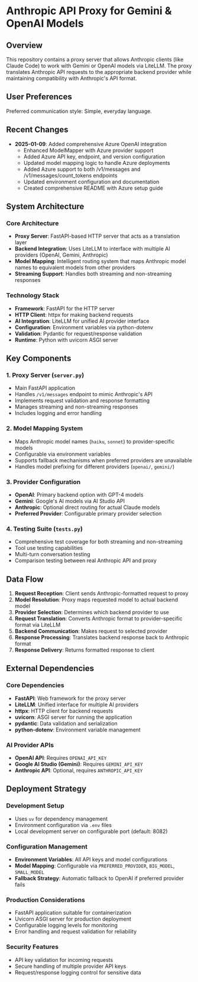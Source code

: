 # Anthropic API Proxy for Gemini & OpenAI Models

## Overview

This repository contains a proxy server that allows Anthropic clients (like Claude Code) to work with Gemini or OpenAI models via LiteLLM. The proxy translates Anthropic API requests to the appropriate backend provider while maintaining compatibility with Anthropic's API format.

## User Preferences

Preferred communication style: Simple, everyday language.

## Recent Changes

- **2025-01-09**: Added comprehensive Azure OpenAI integration
  - Enhanced ModelMapper with Azure provider support
  - Added Azure API key, endpoint, and version configuration
  - Updated model mapping logic to handle Azure deployments
  - Added Azure support to both /v1/messages and /v1/messages/count_tokens endpoints
  - Updated environment configuration and documentation
  - Created comprehensive README with Azure setup guide

## System Architecture

### Core Architecture
- **Proxy Server**: FastAPI-based HTTP server that acts as a translation layer
- **Backend Integration**: Uses LiteLLM to interface with multiple AI providers (OpenAI, Gemini, Anthropic)
- **Model Mapping**: Intelligent routing system that maps Anthropic model names to equivalent models from other providers
- **Streaming Support**: Handles both streaming and non-streaming responses

### Technology Stack
- **Framework**: FastAPI for the HTTP server
- **HTTP Client**: httpx for making backend requests
- **AI Integration**: LiteLLM for unified AI provider interface
- **Configuration**: Environment variables via python-dotenv
- **Validation**: Pydantic for request/response validation
- **Runtime**: Python with uvicorn ASGI server

## Key Components

### 1. Proxy Server (`server.py`)
- Main FastAPI application
- Handles `/v1/messages` endpoint to mimic Anthropic's API
- Implements request validation and response formatting
- Manages streaming and non-streaming responses
- Includes logging and error handling

### 2. Model Mapping System
- Maps Anthropic model names (`haiku`, `sonnet`) to provider-specific models
- Configurable via environment variables
- Supports fallback mechanisms when preferred providers are unavailable
- Handles model prefixing for different providers (`openai/`, `gemini/`)

### 3. Provider Configuration
- **OpenAI**: Primary backend option with GPT-4 models
- **Gemini**: Google's AI models via AI Studio API
- **Anthropic**: Optional direct routing for actual Claude models
- **Preferred Provider**: Configurable primary provider selection

### 4. Testing Suite (`tests.py`)
- Comprehensive test coverage for both streaming and non-streaming
- Tool use testing capabilities
- Multi-turn conversation testing
- Comparison testing between real Anthropic API and proxy

## Data Flow

1. **Request Reception**: Client sends Anthropic-formatted request to proxy
2. **Model Resolution**: Proxy maps requested model to actual backend model
3. **Provider Selection**: Determines which backend provider to use
4. **Request Translation**: Converts Anthropic format to provider-specific format via LiteLLM
5. **Backend Communication**: Makes request to selected provider
6. **Response Processing**: Translates backend response back to Anthropic format
7. **Response Delivery**: Returns formatted response to client

## External Dependencies

### Core Dependencies
- **FastAPI**: Web framework for the proxy server
- **LiteLLM**: Unified interface for multiple AI providers
- **httpx**: HTTP client for backend requests
- **uvicorn**: ASGI server for running the application
- **pydantic**: Data validation and serialization
- **python-dotenv**: Environment variable management

### AI Provider APIs
- **OpenAI API**: Requires `OPENAI_API_KEY`
- **Google AI Studio (Gemini)**: Requires `GEMINI_API_KEY`
- **Anthropic API**: Optional, requires `ANTHROPIC_API_KEY`

## Deployment Strategy

### Development Setup
- Uses `uv` for dependency management
- Environment configuration via `.env` files
- Local development server on configurable port (default: 8082)

### Configuration Management
- **Environment Variables**: All API keys and model configurations
- **Model Mapping**: Configurable via `PREFERRED_PROVIDER`, `BIG_MODEL`, `SMALL_MODEL`
- **Fallback Strategy**: Automatic fallback to OpenAI if preferred provider fails

### Production Considerations
- FastAPI application suitable for containerization
- Uvicorn ASGI server for production deployment
- Configurable logging levels for monitoring
- Error handling and request validation for reliability

### Security Features
- API key validation for incoming requests
- Secure handling of multiple provider API keys
- Request/response logging control for sensitive data